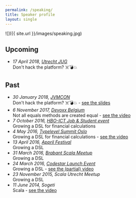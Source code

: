 ```yaml
---
permalink: /speaking/
title: Speaker profile
layout: single
---
```

![]({{ site.url }}/images/speaking.jpg)

## Upcoming

* _17 April 2018, [Utrecht JUG](https://www.meetup.com/Utrecht-Java-User-Group/events/247737886/)_<br>
  Don't hack the platform? ☠️💣💥

## Past

* _30 January 2018, [JVMCON](https://jvmcon.com)_<br>
  Don't hack the platform? ☠️💣💥 - [see the slides](http://jqno.nl/dont-hack-the-platform-talk/2018-01-30-jvmcon/)
* _6 November 2017, [Devoxx Belgium](https://devoxx.be/)_<br>
  Not all equals methods are created equal - [see the video](https://www.youtube.com/watch?v=pNJ_O10XaoM)
* _7 October 2016, [HBO-ICT Job & Student event](http://www.hboictjobevent.nl/)_<br>
  Growing a DSL for financial calculations
* _4 May 2016, [Typelevel Summit Oslo](https://typelevel.org/event/2016-05-summit-oslo/)_<br>
  Growing a DSL for financial calculations - [see the video](https://www.youtube.com/watch?v=W37Mp3mBYLw)
* _13 April 2016, [Appril Festival](http://appril.nl/)_<br>
  Growing a DSL
* _31 March 2016, [Brabant Scala Meetup](https://www.meetup.com/brabant-scala/events/228851052/?eventId=228851052)_<br>
  Growing a DSL
* _24 March 2016, [Codestar Launch Event](https://www.codestar.nl/#team/launchevent)_<br>
  Growing a DSL - [see the (partial) video](https://www.youtube.com/watch?v=gmCQS72yFTg)
* _23 November 2015, Scala Utrecht Meetup_<br>
  Growing a DSL
* _11 June 2014, Sogeti_<br>
  Scala - [see the video](https://www.youtube.com/watch?v=uksqLVk3l6M)

